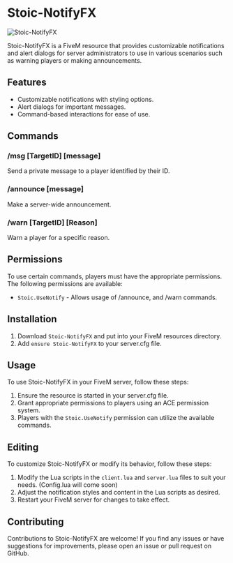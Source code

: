 # Stoic-NotifyFX
![Stoic-NotifyFX](https://github.com/TheStoicBear/Stoic-NotifyFX/assets/112611821/d1ebb61c-d6d8-4426-b511-582635c98344)

Stoic-NotifyFX is a FiveM resource that provides customizable notifications and alert dialogs for server administrators to use in various scenarios such as warning players or making announcements.

## Features

- Customizable notifications with styling options.
- Alert dialogs for important messages.
- Command-based interactions for ease of use.

## Commands

### /msg [TargetID] [message]
Send a private message to a player identified by their ID.

### /announce [message]
Make a server-wide announcement.

### /warn [TargetID] [Reason]
Warn a player for a specific reason.

## Permissions

To use certain commands, players must have the appropriate permissions. The following permissions are available:

- `Stoic.UseNotify` - Allows usage of /announce, and /warn commands.

## Installation

1. Download `Stoic-NotifyFX` and put into your FiveM resources directory.
2. Add `ensure Stoic-NotifyFX` to your server.cfg file.

## Usage

To use Stoic-NotifyFX in your FiveM server, follow these steps:

1. Ensure the resource is started in your server.cfg file.
2. Grant appropriate permissions to players using an ACE permission system.
3. Players with the `Stoic.UseNotify` permission can utilize the available commands.

## Editing

To customize Stoic-NotifyFX or modify its behavior, follow these steps:

1. Modify the Lua scripts in the `client.lua` and `server.lua` files to suit your needs. (Config.lua will come soon)
2. Adjust the notification styles and content in the Lua scripts as desired.
3. Restart your FiveM server for changes to take effect.

## Contributing

Contributions to Stoic-NotifyFX are welcome! If you find any issues or have suggestions for improvements, please open an issue or pull request on GitHub.

